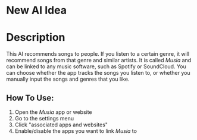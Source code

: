 # New AI Idea
 
# Description
This AI recommends songs to people. If you listen to a certain genre, it will recommend songs from that genre and similar artists. It is called *Musia* and can be linked to any music software, such as Spotify or SoundCloud. You can choose whether the app tracks the songs you listen to, or whether you manually input the songs and genres that you like. 

## How To Use:
1. Open the *Musia* app or website
2. Go to the settings menu
3. Click "associated apps and websites"
4. Enable/disable the apps you want to link *Musia* to

